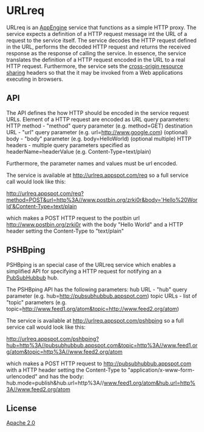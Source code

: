 URLreq
======

URLreq is an [AppEngine](http://code.google.com/appengine/) service that functions as a simple HTTP proxy. The service expects a definition of a HTTP request message int the URL of a request to the service itself. The service decodes the HTTP request defined in the URL, performs the decoded HTTP request and returns the received response as the response of calling the service. In essence, the service translates the definition of a HTTP request encoded in the URL to a real HTTP request. Furthermore, the service sets the [cross-origin resource sharing](http://www.w3.org/TR/cors/) headers so that the it may be invoked from a Web applications executing in browsers.

API
---

The API defines the how HTTP should be encoded in the service request URLs. Element of a HTTP request are encoded as URL query parameters:
HTTP method - "method" query parameter (e.g. method=GET)
destination URL - "url" query parameter (e.g. url=http://www.google.com)
(optional) body - "body" parameter (e.g. body=HelloWorld)
(optional multiple) HTTP headers - multiple query parameters specified as headerName=headerValue (e.g. Content-Type=text/plain)

Furthermore, the parameter names and values must be url encoded.

The service is available at http://urlreq.appspot.com/req so a full service call would look like this:

http://urlreq.appspot.com/req?method=POST&url=http%3A//www.postbin.org/zrki0r&body='Hello%20World'&Content-Type=text/plain

which makes a POST HTTP request to the postbin url http://www.postbin.org/zrki0r with the body "Hello World" and a HTTP header setting the Content-Type to "text/plain"

PSHBping
--------

PSHBping is an special case of the URLreq service which enables a simplified API for specifying a HTTP request for notifying an a [PubSubHubbub](http://pubsubhubbub.googlecode.com) hub. 

The PSHBping API has the following parameters: 
hub URL - "hub" query parameter (e.g. hub=http://pubsubhubbub.appspot.com)
topic URLs - list of "topic" parameters (e.g. topic=http://www.feed1.org/atom&topic=http://www.feed2.org/atom)

The service is available at http://urlreq.appspot.com/pshbping so a full service call would look like this:

http://urlreq.appspot.com/pshbping?hub=http%3A//pubsubhubbub.appspot.com&topic=http%3A//www.feed1.org/atom&topic=http%3A//www.feed2.org/atom

which makes a POST HTTP request to http://pubsubhubbub.appspot.com with a HTTP header setting the Content-Type to "application/x-www-form-urlencoded" and has the body: hub.mode=publish&hub.url=http%3A//www.feed1.org/atom&hub.url=http%3A//www.feed2.org/atom

License
-------

[Apache 2.0](https://github.com/izuzak/urlreq/blob/master/LICENSE)
